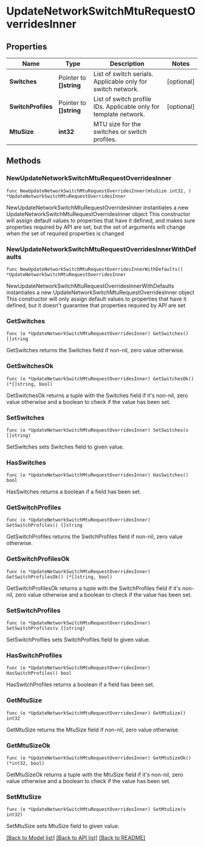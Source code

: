 # UpdateNetworkSwitchMtuRequestOverridesInner

## Properties

Name | Type | Description | Notes
------------ | ------------- | ------------- | -------------
**Switches** | Pointer to **[]string** | List of switch serials. Applicable only for switch network. | [optional] 
**SwitchProfiles** | Pointer to **[]string** | List of switch profile IDs. Applicable only for template network. | [optional] 
**MtuSize** | **int32** | MTU size for the switches or switch profiles. | 

## Methods

### NewUpdateNetworkSwitchMtuRequestOverridesInner

`func NewUpdateNetworkSwitchMtuRequestOverridesInner(mtuSize int32, ) *UpdateNetworkSwitchMtuRequestOverridesInner`

NewUpdateNetworkSwitchMtuRequestOverridesInner instantiates a new UpdateNetworkSwitchMtuRequestOverridesInner object
This constructor will assign default values to properties that have it defined,
and makes sure properties required by API are set, but the set of arguments
will change when the set of required properties is changed

### NewUpdateNetworkSwitchMtuRequestOverridesInnerWithDefaults

`func NewUpdateNetworkSwitchMtuRequestOverridesInnerWithDefaults() *UpdateNetworkSwitchMtuRequestOverridesInner`

NewUpdateNetworkSwitchMtuRequestOverridesInnerWithDefaults instantiates a new UpdateNetworkSwitchMtuRequestOverridesInner object
This constructor will only assign default values to properties that have it defined,
but it doesn't guarantee that properties required by API are set

### GetSwitches

`func (o *UpdateNetworkSwitchMtuRequestOverridesInner) GetSwitches() []string`

GetSwitches returns the Switches field if non-nil, zero value otherwise.

### GetSwitchesOk

`func (o *UpdateNetworkSwitchMtuRequestOverridesInner) GetSwitchesOk() (*[]string, bool)`

GetSwitchesOk returns a tuple with the Switches field if it's non-nil, zero value otherwise
and a boolean to check if the value has been set.

### SetSwitches

`func (o *UpdateNetworkSwitchMtuRequestOverridesInner) SetSwitches(v []string)`

SetSwitches sets Switches field to given value.

### HasSwitches

`func (o *UpdateNetworkSwitchMtuRequestOverridesInner) HasSwitches() bool`

HasSwitches returns a boolean if a field has been set.

### GetSwitchProfiles

`func (o *UpdateNetworkSwitchMtuRequestOverridesInner) GetSwitchProfiles() []string`

GetSwitchProfiles returns the SwitchProfiles field if non-nil, zero value otherwise.

### GetSwitchProfilesOk

`func (o *UpdateNetworkSwitchMtuRequestOverridesInner) GetSwitchProfilesOk() (*[]string, bool)`

GetSwitchProfilesOk returns a tuple with the SwitchProfiles field if it's non-nil, zero value otherwise
and a boolean to check if the value has been set.

### SetSwitchProfiles

`func (o *UpdateNetworkSwitchMtuRequestOverridesInner) SetSwitchProfiles(v []string)`

SetSwitchProfiles sets SwitchProfiles field to given value.

### HasSwitchProfiles

`func (o *UpdateNetworkSwitchMtuRequestOverridesInner) HasSwitchProfiles() bool`

HasSwitchProfiles returns a boolean if a field has been set.

### GetMtuSize

`func (o *UpdateNetworkSwitchMtuRequestOverridesInner) GetMtuSize() int32`

GetMtuSize returns the MtuSize field if non-nil, zero value otherwise.

### GetMtuSizeOk

`func (o *UpdateNetworkSwitchMtuRequestOverridesInner) GetMtuSizeOk() (*int32, bool)`

GetMtuSizeOk returns a tuple with the MtuSize field if it's non-nil, zero value otherwise
and a boolean to check if the value has been set.

### SetMtuSize

`func (o *UpdateNetworkSwitchMtuRequestOverridesInner) SetMtuSize(v int32)`

SetMtuSize sets MtuSize field to given value.



[[Back to Model list]](../README.md#documentation-for-models) [[Back to API list]](../README.md#documentation-for-api-endpoints) [[Back to README]](../README.md)


